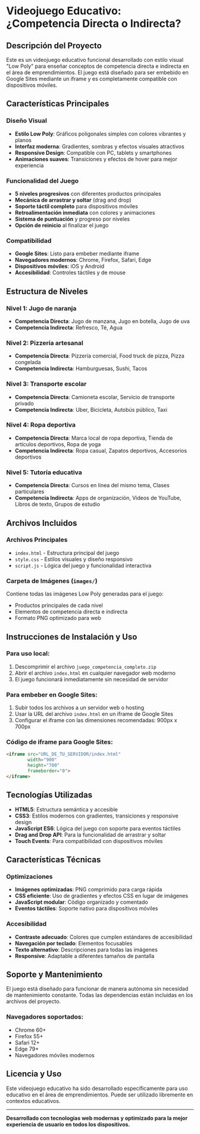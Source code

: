 # Videojuego Educativo: ¿Competencia Directa o Indirecta?

## Descripción del Proyecto

Este es un videojuego educativo funcional desarrollado con estilo visual "Low Poly" para enseñar conceptos de competencia directa e indirecta en el área de emprendimientos. El juego está diseñado para ser embebido en Google Sites mediante un iframe y es completamente compatible con dispositivos móviles.

## Características Principales

### Diseño Visual
- **Estilo Low Poly**: Gráficos poligonales simples con colores vibrantes y planos
- **Interfaz moderna**: Gradientes, sombras y efectos visuales atractivos
- **Responsive Design**: Compatible con PC, tablets y smartphones
- **Animaciones suaves**: Transiciones y efectos de hover para mejor experiencia

### Funcionalidad del Juego
- **5 niveles progresivos** con diferentes productos principales
- **Mecánica de arrastrar y soltar** (drag and drop)
- **Soporte táctil completo** para dispositivos móviles
- **Retroalimentación inmediata** con colores y animaciones
- **Sistema de puntuación** y progreso por niveles
- **Opción de reinicio** al finalizar el juego

### Compatibilidad
- **Google Sites**: Listo para embeber mediante iframe
- **Navegadores modernos**: Chrome, Firefox, Safari, Edge
- **Dispositivos móviles**: iOS y Android
- **Accesibilidad**: Controles táctiles y de mouse

## Estructura de Niveles

### Nivel 1: Jugo de naranja
- **Competencia Directa**: Jugo de manzana, Jugo en botella, Jugo de uva
- **Competencia Indirecta**: Refresco, Té, Agua

### Nivel 2: Pizzería artesanal
- **Competencia Directa**: Pizzería comercial, Food truck de pizza, Pizza congelada
- **Competencia Indirecta**: Hamburguesas, Sushi, Tacos

### Nivel 3: Transporte escolar
- **Competencia Directa**: Camioneta escolar, Servicio de transporte privado
- **Competencia Indirecta**: Uber, Bicicleta, Autobús público, Taxi

### Nivel 4: Ropa deportiva
- **Competencia Directa**: Marca local de ropa deportiva, Tienda de artículos deportivos, Ropa de yoga
- **Competencia Indirecta**: Ropa casual, Zapatos deportivos, Accesorios deportivos

### Nivel 5: Tutoría educativa
- **Competencia Directa**: Cursos en línea del mismo tema, Clases particulares
- **Competencia Indirecta**: Apps de organización, Videos de YouTube, Libros de texto, Grupos de estudio

## Archivos Incluidos

### Archivos Principales
- `index.html` - Estructura principal del juego
- `style.css` - Estilos visuales y diseño responsivo
- `script.js` - Lógica del juego y funcionalidad interactiva

### Carpeta de Imágenes (`images/`)
Contiene todas las imágenes Low Poly generadas para el juego:
- Productos principales de cada nivel
- Elementos de competencia directa e indirecta
- Formato PNG optimizado para web

## Instrucciones de Instalación y Uso

### Para uso local:
1. Descomprimir el archivo `juego_competencia_completo.zip`
2. Abrir el archivo `index.html` en cualquier navegador web moderno
3. El juego funcionará inmediatamente sin necesidad de servidor

### Para embeber en Google Sites:
1. Subir todos los archivos a un servidor web o hosting
2. Usar la URL del archivo `index.html` en un iframe de Google Sites
3. Configurar el iframe con las dimensiones recomendadas: 900px x 700px

### Código de iframe para Google Sites:
```html
<iframe src="URL_DE_TU_SERVIDOR/index.html" 
        width="900" 
        height="700" 
        frameborder="0">
</iframe>
```

## Tecnologías Utilizadas

- **HTML5**: Estructura semántica y accesible
- **CSS3**: Estilos modernos con gradientes, transiciones y responsive design
- **JavaScript ES6**: Lógica del juego con soporte para eventos táctiles
- **Drag and Drop API**: Para la funcionalidad de arrastrar y soltar
- **Touch Events**: Para compatibilidad con dispositivos móviles

## Características Técnicas

### Optimizaciones
- **Imágenes optimizadas**: PNG comprimido para carga rápida
- **CSS eficiente**: Uso de gradientes y efectos CSS en lugar de imágenes
- **JavaScript modular**: Código organizado y comentado
- **Eventos táctiles**: Soporte nativo para dispositivos móviles

### Accesibilidad
- **Contraste adecuado**: Colores que cumplen estándares de accesibilidad
- **Navegación por teclado**: Elementos focusables
- **Texto alternativo**: Descripciones para todas las imágenes
- **Responsive**: Adaptable a diferentes tamaños de pantalla

## Soporte y Mantenimiento

El juego está diseñado para funcionar de manera autónoma sin necesidad de mantenimiento constante. Todas las dependencias están incluidas en los archivos del proyecto.

### Navegadores soportados:
- Chrome 60+
- Firefox 55+
- Safari 12+
- Edge 79+
- Navegadores móviles modernos

## Licencia y Uso

Este videojuego educativo ha sido desarrollado específicamente para uso educativo en el área de emprendimientos. Puede ser utilizado libremente en contextos educativos.

---

**Desarrollado con tecnologías web modernas y optimizado para la mejor experiencia de usuario en todos los dispositivos.**

